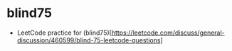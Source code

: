 # blind75

- LeetCode practice for (blind75)[https://leetcode.com/discuss/general-discussion/460599/blind-75-leetcode-questions]


